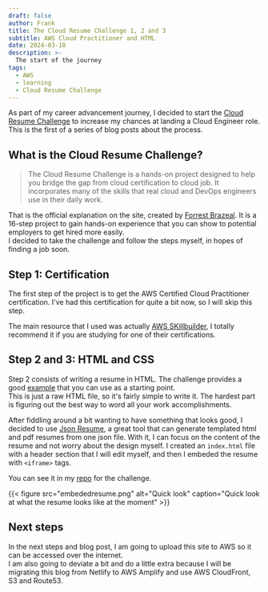 ```yaml
---
draft: false
author: Frank
title: The Cloud Resume Challenge 1, 2 and 3
subtitle: AWS Cloud Practitioner and HTML
date: 2024-03-10
description: >-
  The start of the journey
tags:
  - AWS
  - learning
  - Cloud Resume Challenge
---
```


As part of my career advancement journey, I decided to start the [Cloud Resume Challenge](https://cloudresumechallenge.dev/) to increase my chances at landing a Cloud Engineer role. This is the first of a series of blog posts about the process.
<!--more-->

## What is the Cloud Resume Challenge?

> The Cloud Resume Challenge is a hands-on project designed to help you bridge the gap from cloud certification to cloud job. It incorporates many of the skills that real cloud and DevOps engineers use in their daily work.

That is the official explanation on the site, created by [Forrest Brazeal](https://forrestbrazeal.com/). It is a 16-step project to gain hands-on experience that you can show to potential employers to get hired more easily.  
I decided to take the challenge and follow the steps myself, in hopes of finding a job soon.

## Step 1: Certification

The first step of the project is to get the AWS Certified Cloud Practitioner certification. I've had this certification for quite a bit now, so I will skip this step.

The main resource that I used was actually [AWS SKillbuilder](https://explore.skillbuilder.aws/learn), I totally recommend it if you are studying for one of their certifications.  

## Step 2 and 3: HTML and CSS

Step 2 consists of writing a resume in HTML. The challenge provides a good [example](https://codepen.io/emzarts/pen/OXzmym) that you can use as a starting point.  
This is just a raw HTML file, so it's fairly simple to write it. The hardest part is figuring out the best way to word all your work accomplishments. 

After fiddling around a bit wanting to have something that looks good, I decided to use [Json Resume](https://jsonresume.org/), a great tool that can generate templated html and pdf resumes from one json file. With it, I can focus on the content of the resume and not worry about the design myself. I created an `index.html` file with a header section that I will edit myself, and then I embeded the resume with `<iframe>` tags.

You can see it in my [repo](https://github.com/FranciscoTrigo/cloudChallenge) for the challenge.

{{< figure src="embededresume.png" alt="Quick look" caption="Quick look at what the resume looks like at the moment" >}}

## Next steps

In the next steps and blog post, I am going to upload this site to AWS so it can be accessed over the internet.  
I am also going to deviate a bit and do a little extra because I will be migrating this blog from Netlify to AWS Amplify and use AWS CloudFront, S3 and Route53.  

